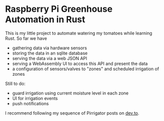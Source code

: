 # Raspberry Pi Greenhouse Automation in Rust

This is my little project to automate watering my tomatoes while learning Rust. So far we have
* gathering data via hardware sensors
* storing the data in an sqlite database
* serving the data via a web JSON API
* serving a WebAssembly UI to access this API and present the data
* a configuration of sensors/valves to "zones" and scheduled irrigation of zones

Still to do:
* guard irrigation using current moisture level in each zone
* UI for irrigation events
* push notifications

I recommend following my sequence of Pirrigator posts on [dev.to](https://dev.to/neilgall).